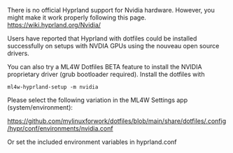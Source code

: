 There is no official Hyprland support for Nvidia hardware. However, you might make it work properly following this page.
https://wiki.hyprland.org/Nvidia/

Users have reported that Hyprland with dotfiles could be installed successfully on setups with NVDIA GPUs using the nouveau open source drivers. 

You can also try a ML4W Dotfiles BETA feature to install the NVIDIA proprietary driver (grub bootloader required).
Install the dotfiles with 

`ml4w-hyprland-setup -m nvidia`

Please select the following variation in the ML4W Settings app (system/environment):

https://github.com/mylinuxforwork/dotfiles/blob/main/share/dotfiles/.config/hypr/conf/environments/nvidia.conf

Or set the included environment variables in hyprland.conf

